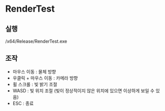 # RenderTest
## 실행
/x64/Release/RenderTest.exe
## 조작
- 마우스 이동 : 물체 방향
- 우클릭 + 마우스 이동 : 카메라 방향
- 휠 스크롤 : 빛 밝기 조절
- WASD : 빛 위치 조절
(빛이 정상적이지 않은 위치에 있으면 이상하게 보일 수 있음)
- ESC : 종료